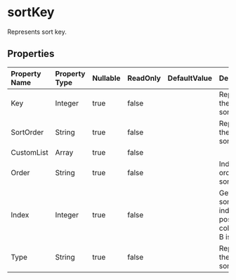 # **sortKey**

Represents sort key. 

## **Properties**

| Property Name | Property Type | Nullable |  ReadOnly | DefaultValue | Description | 
| :- | :- | :- |:- |  :- | :- |
|Key|Integer|true|false |  |Represents the key of sorting.|
|SortOrder|String|true|false |  |Represents the order of sorting.|
|CustomList|Array|true|false |  ||
|Order|String|true|false |  |Indicates the order of sorting.|
|Index|Integer|true|false |  |Gets the sorted column index(absolute position, column A is 0, B is 1, ...).|
|Type|String|true|false |  |Represents the type of sorting.|

